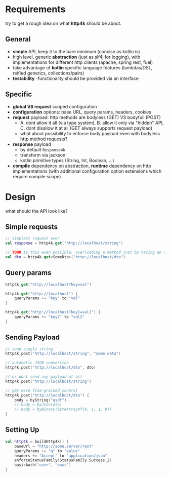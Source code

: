 
# Requirements

try to get a rough idea on what **http4k** should be about.

## General

* **simple** API, keep it to the bare minimum (concise as kotlin is)
* high level, generic **abstraction** (just as slf4j for logging), with implementations for different http clients (apache, spring rest, fuel) 
* take advantage of **kotlin** specific language features (lambdas/DSL, reified generics, collections/pairs)
* **testability** -functionality should be provided via an interface

## Specific

* **global VS request** scoped configuration
* **configuration** options: base URL, query params, headers, cookies
* **request** payload: http methods are bodyless (GET) VS bodyfull (POST)
    * A. dont allow it all (via type system), B. allow it only via "hidden" API, C. dont disallow it at all (GET always supports request payload)
    * what about possibility to enforce body payload even with bodyless http method requests?
* **response** payload
    * by default `Response4k`
    * transform via jackson
    * kotlin primitive types (String, Int, Boolean, ...)
* **compile** dependency on abstraction, **runtime** dependency on http implementations (with additional configuration option extensions which require compile scope)

# Design

what should the API look like?

## Simple requests

```kotlin
// simplest request ever
val response = http4k.get("http://localhost/string")

// TODO is this even possible, overloading a method just by having an additional type parameter?!
val dto = http4k.get<SomeDto>("http://localhost/dto")
```

## Query params

```kotlin
http4k.get("http://localhost?key=val")

http4k.get("http://localhost") {
    queryParams += "key" to "val"
}

http4k.get("http://localhost?key1=val1") {
    queryParams += "key2" to "val2"
}
```

## Sending Payload

```kotlin
// send simple string
http4k.post("http://localhost/string", "some data")

// automatic JSON conversion
http4k.post("http://localhost/dto", dto)

// or dont send any payload at all
http4k.post("http://localhost/string")

// get more fine-grained control
http4k.post("http://localhost/dto") {
    body = byString("asdf")
    // body = byJson(dto)
    // body = byBinary(byteArrayOf(0, 1, 1, 0))
}
```

## Setting Up

```kotlin
val http4k = buildHttp4k() {
    baseUrl = "http://some.server/rest"
    queryParams += "q" to "value"
    headers += "Accept" to "application/json"
    enforceStatusFamily(StatusFamily.Success_2)
    basicAuth("user", "pass")
}
```
